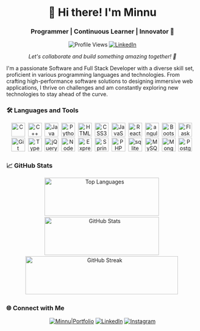<h1 align="center">👋 Hi there! I'm Minnu</h1>
<h3 align="center">Programmer | Continuous Learner | Innovator 🚀</h3>

<p align="center">
  <img src="https://komarev.com/ghpvc/?username=minnukota381&style=flat-square" alt="Profile Views" />
  <a href="https://linkedin.com/in/minnukota381" target="_blank"><img src="https://img.shields.io/badge/LinkedIn-%230077B5.svg?&style=flat-square&logo=linkedin&logoColor=white" alt="LinkedIn" /></a>
</p>

<p align="center">
  <em>Let's collaborate and build something amazing together! 🤝</em>
</p>

I'm a passionate Software and Full Stack Developer with a diverse skill set, proficient in various programming languages and technologies. From crafting high-performance software solutions to designing immersive web applications, I thrive on challenges and am constantly exploring new technologies to stay ahead of the curve.

### 🛠 Languages and Tools

<p align="center">
  <img src="https://raw.githubusercontent.com/danielcranney/readme-generator/main/public/icons/skills/c-colored.svg" width="36" height="36" alt="C" />&nbsp;
  <img src="https://raw.githubusercontent.com/danielcranney/readme-generator/main/public/icons/skills/cplusplus-colored.svg" width="36" height="36" alt="C++" />&nbsp;
  <img src="https://raw.githubusercontent.com/danielcranney/readme-generator/main/public/icons/skills/java-colored.svg" width="36" height="36" alt="Java" />&nbsp;
  <img src="https://raw.githubusercontent.com/danielcranney/readme-generator/main/public/icons/skills/python-colored.svg" width="36" height="36" alt="Python" />&nbsp;
  <img src="https://raw.githubusercontent.com/danielcranney/readme-generator/main/public/icons/skills/html5-colored.svg" width="36" height="36" alt="HTML5" />&nbsp;
  <img src="https://raw.githubusercontent.com/danielcranney/readme-generator/main/public/icons/skills/css3-colored.svg" width="36" height="36" alt="CSS3" />&nbsp;
  <img src="https://raw.githubusercontent.com/danielcranney/readme-generator/main/public/icons/skills/javascript-colored.svg" width="36" height="36" alt="JavaScript" />&nbsp;
  <img src="https://raw.githubusercontent.com/danielcranney/readme-generator/main/public/icons/skills/react-colored.svg" width="36" height="36" alt="React" />&nbsp;
  <img src="https://angular.io/assets/images/logos/angular/angular.svg" alt="angular" width="36" height="36"/>&nbsp;
  <img src="https://raw.githubusercontent.com/danielcranney/readme-generator/main/public/icons/skills/bootstrap-colored.svg" width="36" height="36" alt="Bootstrap" />&nbsp;
  <img src="https://raw.githubusercontent.com/danielcranney/readme-generator/main/public/icons/skills/flask-colored-dark.svg" width="36" height="36" alt="Flask" />&nbsp;
  <img src="https://raw.githubusercontent.com/danielcranney/readme-generator/main/public/icons/skills/git-colored.svg" width="36" height="36" alt="Git" />&nbsp;
  <img src="https://raw.githubusercontent.com/danielcranney/readme-generator/main/public/icons/skills/typescript-colored.svg" width="36" height="36" alt="TypeScript" />&nbsp;
  <img src="https://raw.githubusercontent.com/danielcranney/readme-generator/main/public/icons/skills/jquery-colored.svg" width="36" height="36" alt="jQuery" />&nbsp;
  <img src="https://raw.githubusercontent.com/danielcranney/readme-generator/main/public/icons/skills/nodejs-colored.svg" width="36" height="36" alt="NodeJS" />&nbsp;
  <img src="https://raw.githubusercontent.com/danielcranney/readme-generator/main/public/icons/skills/express-colored-dark.svg" width="36" height="36" alt="Express" />&nbsp;
  <img src="https://www.vectorlogo.zone/logos/springio/springio-icon.svg" width="36" height="36" alt="Spring" />&nbsp;
  <img src="https://raw.githubusercontent.com/danielcranney/readme-generator/main/public/icons/skills/php-colored.svg" width="36" height="36" alt="PHP" />&nbsp;
  <img src="https://www.vectorlogo.zone/logos/sqlite/sqlite-icon.svg" alt="sqlite" width="36" height="36"/>&nbsp;
  <img src="https://raw.githubusercontent.com/danielcranney/readme-generator/main/public/icons/skills/mysql-colored.svg" width="36" height="36" alt="MySQL" />&nbsp;
  <img src="https://raw.githubusercontent.com/danielcranney/readme-generator/main/public/icons/skills/mongodb-colored.svg" width="36" height="36" alt="MongoDB" />&nbsp;
  <img src="https://raw.githubusercontent.com/danielcranney/readme-generator/main/public/icons/skills/postgresql-colored.svg" width="36" height="36" alt="PostgreSQL" />&nbsp;
</p>

### 📈 GitHub Stats

<p align="center">
  <img src="https://github-readme-stats.vercel.app/api/top-langs?username=minnukota381&show_icons=true&locale=en&layout=compact" width="300" height="100" alt="Top Languages" />&nbsp;
  <img src="https://github-readme-stats.vercel.app/api?username=minnukota381&show_icons=true&locale=en" width="300" height="100" alt="GitHub Stats" />&nbsp;
  <img src="https://github-readme-streak-stats.herokuapp.com/?user=minnukota381&" width="400" height="100" alt="GitHub Streak" />&nbsp;
</p>

### 🌐 Connect with Me

<p align="center">
  <a href="https://minnu.vercel.app/" target="_blank"><img src="https://img.shields.io/badge/Minnu|Portfolio-%210008B.svg?&style=for-the-badge&logo=google-chrome&logoColor=white" alt="Minnu|Portfolio"></a>
  <a href="https://linkedin.com/in/minnukota381" target="_blank"><img src="https://img.shields.io/badge/LinkedIn-%230077B5.svg?&style=for-the-badge&logo=linkedin&logoColor=white" alt="LinkedIn"></a>
  <a href="https://instagram.com/minnukota381" target="_blank"><img src="https://img.shields.io/badge/Instagram-%23E4405F.svg?&style=for-the-badge&logo=instagram&logoColor=white" alt="Instagram"></a>
</p>
